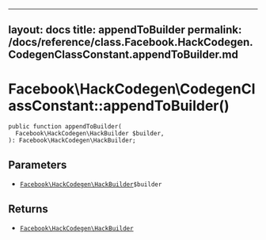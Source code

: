 
***

layout: docs
title: appendToBuilder
permalink: /docs/reference/class.Facebook.HackCodegen.CodegenClassConstant.appendToBuilder.md
---







# Facebook\\HackCodegen\\CodegenClassConstant::appendToBuilder()




``` Hack
public function appendToBuilder(
  Facebook\HackCodegen\HackBuilder $builder,
): Facebook\HackCodegen\HackBuilder;
```




## Parameters




- [` Facebook\HackCodegen\HackBuilder `](<class.Facebook.HackCodegen.HackBuilder.md>)`` $builder ``




## Returns




+ [` Facebook\HackCodegen\HackBuilder `](<class.Facebook.HackCodegen.HackBuilder.md>)